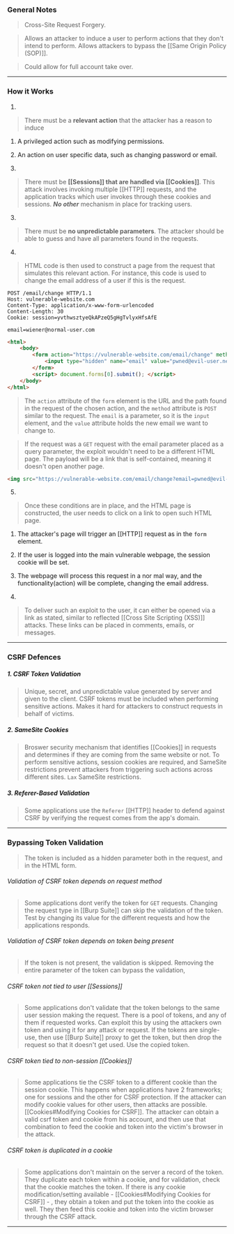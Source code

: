 
### General Notes

> Cross-Site Request Forgery.

> Allows an attacker to induce a user to perform actions that they don't intend to perform.
> Allows attackers to bypass the [[Same Origin Policy (SOP)]].

> Could allow for full account take over.

---

### How it Works

1. 
> There must be a **relevant action** that the attacker has a reason to induce
1. A privileged action such as modifying permissions.
2. An action on user specific data, such as changing password or email.

2. 
> There must be **[[Sessions]] that are handled via [[Cookies]]**.
> This attack involves invoking multiple [[HTTP]] requests, and the application tracks which user invokes through these cookies and sessions.
> ***No other*** mechanism in place for tracking users.

3. 
> There must be **no unpredictable parameters**.
> The attacker should be able to guess and have all parameters found in the requests.

4. 
> HTML code is then used to construct a page from the request that simulates this relevant action.
> For instance, this code is used to change the email address of a user if this is the request.

```
POST /email/change HTTP/1.1 
Host: vulnerable-website.com 
Content-Type: application/x-www-form-urlencoded 
Content-Length: 30 
Cookie: session=yvthwsztyeQkAPzeQ5gHgTvlyxHfsAfE 

email=wiener@normal-user.com
```

```HTMl
<html> 
	<body> 
		<form action="https://vulnerable-website.com/email/change" method="POST"> 
			<input type="hidden" name="email" value="pwned@evil-user.net" /> 
		</form> 
		<script> document.forms[0].submit(); </script> 
	</body> 
</html>
```
> The `action` attribute of the `form` element is the URL and the path found in the request of the chosen action, and the `method` attribute is `POST` similar to the request.
> The `email` is a parameter, so it is the `input` element, and the `value` attribute holds the new email we want to change to.

> If the request was a `GET` request with the email parameter placed as a query parameter, the exploit wouldn't need to be a different HTML page.
> The payload will be a link that is self-contained, meaning it doesn't open another page.
```html
<img src="https://vulnerable-website.com/email/change?email=pwned@evil-user.net" >
```

5. 
> Once these conditions are in place, and the HTML page is constructed, the user needs to click on a link to open such HTML page.
1.  The attacker's page will trigger an [[HTTP]] request as in the `form` element.
2.  If the user is logged into the main vulnerable webpage, the session cookie will be set.
3.  The webpage will process this request in a nor mal way, and the functionality(action) will be complete, changing the email address.

6. 
> To deliver such an exploit to the user, it can either be opened via a link as stated, similar to reflected [[Cross Site Scripting (XSS)]] attacks.
> These links can be placed in comments, emails, or messages.

---

### CSRF Defences

##### 1. CSRF Token Validation

> Unique, secret, and unpredictable value generated by server and given to the client.
> CSRF tokens must be included when performing sensitive actions.
> Makes it hard for attackers to construct requests in behalf of victims.

##### 2. SameSite Cookies

> Broswer security mechanism that identifies [[Cookies]] in requests and determines if they are coming from the same website or not.
> To perform sensitive actions, session cookies are required, and SameSite restrictions prevent attackers from triggering such actions across different sites.
> `Lax` SameSite restrictions.

##### 3. Referer-Based Validation

> Some applications use the `Referer` [[HTTP]] header to defend against CSRF by verifying the request comes from the app's domain.

---

### Bypassing Token Validation

> The token is included as a hidden parameter both in the request, and in the HTML form.

###### Validation of CSRF token depends on request method
> Some applications dont verify the token for `GET` requests.
> Changing the request type in [[Burp Suite]] can skip the validation of the token.
> Test by changing its value for the different requests and how the applications responds.

###### Validation of CSRF token depends on token being present
> If the token is not present, the validation is skipped.
> Removing the entire parameter of the token can bypass the validation,

###### CSRF token not tied to user [[Sessions]]
> Some applications don't validate that the token belongs to the same user session making the request.
> There is a pool of tokens, and any of them if requested works.
> Can exploit this by using the attackers own token and using it for any attack or request.
> If the tokens are single-use, then use [[Burp Suite]] proxy to get the token, but then drop the request so that it doesn't get used. Use the copied token.

###### CSRF token tied to non-session [[Cookies]]
> Some applications tie the CSRF token to a different cookie than the session cookie.
> This happens when applications have 2 frameworks; one for sessions and the other for CSRF protection.
> If the attacker can modify cookie values for other users, then attacks are possible. [[Cookies#Modifying Cookies for CSRF]].
> The attacker can obtain a valid csrf token and cookie from his account, and then use that combination to feed the cookie and token into the victim's browser in the attack.

###### CSRF token is duplicated in a cookie
> Some applications don't maintain on the server a record of the token.
> They duplicate each token within a cookie, and for validation, check that the cookie matches the token.
> If there is any cookie modification/setting available - [[Cookies#Modifying Cookies for CSRF]] - , they obtain a token and put the token into the cookie as well.
> They then feed this cookie and token into the victim browser through the CSRF attack.

---
